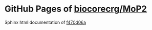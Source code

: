 GitHub Pages of [biocorecrg/MoP2](https://github.com/biocorecrg/MoP2.git)
===
Sphinx html documentation of [f470d06a](https://github.com/biocorecrg/MoP2/tree/f470d06a86011ee29d96a7e26591520ed2c17008)
